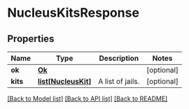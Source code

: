 # NucleusKitsResponse

## Properties
Name | Type | Description | Notes
------------ | ------------- | ------------- | -------------
**ok** | [**Ok**](Ok.md) |  | [optional] 
**kits** | [**list[NucleusKit]**](NucleusKit.md) | A list of jails. | [optional] 

[[Back to Model list]](../README.md#documentation-for-models) [[Back to API list]](../README.md#documentation-for-api-endpoints) [[Back to README]](../README.md)


